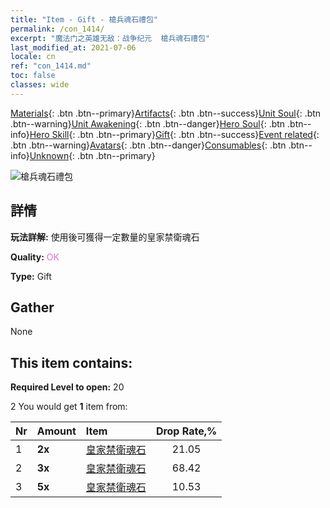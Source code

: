 ```yaml
---
title: "Item - Gift - 槍兵魂石禮包"
permalink: /con_1414/
excerpt: "魔法门之英雄无敌：战争纪元  槍兵魂石禮包"
last_modified_at: 2021-07-06
locale: cn
ref: "con_1414.md"
toc: false
classes: wide
---
```

 [Materials](/ItemsCN/){: .btn .btn--primary}[Artifacts](/ItemsCN/Artifacts/){: .btn .btn--success}[Unit Soul](/ItemsCN/UnitSoul/){: .btn .btn--warning}[Unit Awakening](/ItemsCN/UnitAwakening/){: .btn .btn--danger}[Hero Soul](/ItemsCN/HeroSoul/){: .btn .btn--info}[Hero Skill](/ItemsCN/HeroSkill/){: .btn .btn--primary}[Gift](/ItemsCN/Gift/){: .btn .btn--success}[Event related](/ItemsCN/Events/){: .btn .btn--warning}[Avatars](/ItemsCN/Avatars/){: .btn .btn--danger}[Consumables](/ItemsCN/Consumables/){: .btn .btn--info}[Unknown](/ItemsCN/Unknown/){: .btn .btn--primary}

 ![槍兵魂石禮包](/images/t/i_907028.png)

## 詳情
 **玩法詳解:** 使用後可獲得一定數量的皇家禁衛魂石

 **Quality:** <span style="color: #DA70D6">OK</span>

 **Type:** Gift

## Gather

  None

## This item contains:

 **Required Level to open:** 20

 2 You would get **1** item  from:

  | Nr | Amount |     Item    | Drop Rate,% |
  |:---|:-------|:------------|:---------:|
  | 1 |  **2x** | [皇家禁衛魂石](/cn/Items/unt_282/) | 21.05 | 
  | 2 |  **3x** | [皇家禁衛魂石](/cn/Items/unt_282/) | 68.42 | 
  | 3 |  **5x** | [皇家禁衛魂石](/cn/Items/unt_282/) | 10.53 | 
